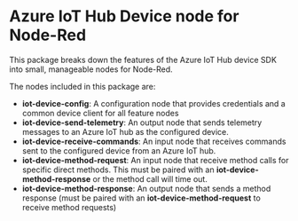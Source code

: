 # Azure IoT Hub Device node for Node-Red

This package breaks down the features of the Azure IoT Hub device SDK into small, manageable nodes for Node-Red.

The nodes included in this package are:
- **iot-device-config**: A configuration node that provides credentials and a common device client for all feature nodes
- **iot-device-send-telemetry**: An output node that sends telemetry messages to an Azure IoT hub as the configured device.
- **iot-device-receive-commands**: An input node that receives commands sent to the configured device from an Azure IoT hub.
- **iot-device-method-request**: An input node that receive method calls for specific direct methods. This must be paired with an **iot-device-method-response** or the method call will time out.
- **iot-device-method-response**: An output node that sends a method response (must be paired with an **iot-device-method-request** to receive method requests)
